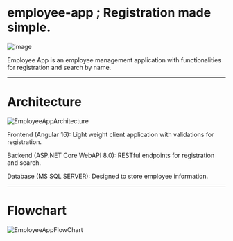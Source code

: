 # employee-app ; Registration made simple.

![image](https://github.com/muhammadzmuneer/employee-app/assets/82236699/2fae1ed0-430c-43b3-96f1-277de5cf706f)

Employee App is an employee management application with functionalities for registration and search by name.

*****************************************************************************************************************


# Architecture
![EmployeeAppArchitecture](https://github.com/muhammadzmuneer/employee-app/assets/82236699/0115362e-dd87-4249-adc0-9c7a103f1430)



Frontend (Angular 16):
Light weight client application with validations for registration.

Backend (ASP.NET Core WebAPI 8.0):
RESTful endpoints for registration and search.

Database (MS SQL SERVER):
Designed to store employee information.
******************************************************************************************************************


# Flowchart
![EmployeeAppFlowChart](https://github.com/muhammadzmuneer/employee-app/assets/82236699/0a3a292b-9411-4c58-869b-5292746f37dc)




